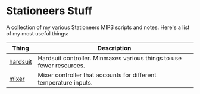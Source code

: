 # Stationeers Stuff

A collection of my various Stationeers MIPS scripts and notes. Here's a list of my most useful things:

| Thing | Description |
|-------|-------------|
| [hardsuit](generic/hardsuit/) | Hardsuit controller. Minmaxes various things to use fewer resources. |
| [mixer](generic/mixer/) | Mixer controller that accounts for different temperature inputs. |
